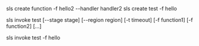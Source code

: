 <!-- https://www.npmjs.com/package/serverless-mocha-plugin -->

sls create function -f hello2 --handler handler2
sls create test -f hello 

sls invoke test [--stage stage] [--region region] [-t timeout] [-f function1] [-f function2] [...]

sls invoke test -f hello